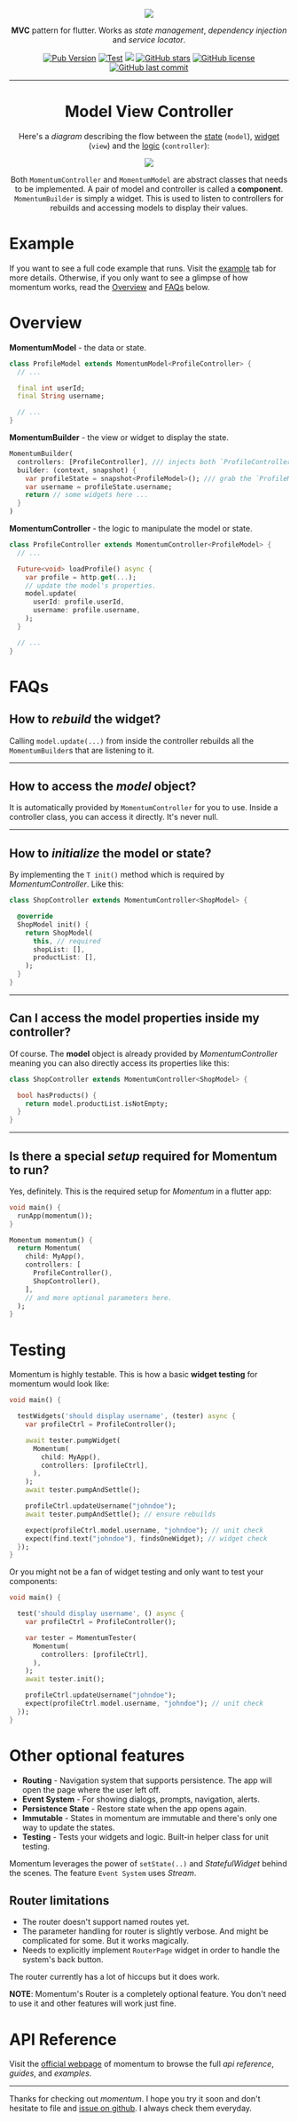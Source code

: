 <p align="center">
  <img src="https://i.imgur.com/DAFGeAd.png">
</p>

<p align="center"><strong>MVC</strong> pattern for flutter. Works as <i>state management</i>, <i>dependency injection</i> and <i>service locator</i>.</p>

<p align="center">
<a href="https://pub.dev/packages/momentum" target="_blank"><img src="https://img.shields.io/pub/v/momentum" alt="Pub Version" /></a>
<a href="https://github.com/xamantra/momentum/actions" target="_blank"><img src="https://github.com/xamantra/momentum/workflows/CI/badge.svg" alt="Test" /></a>
<a href="https://codecov.io/gh/xamantra/momentum"><img src="https://codecov.io/gh/xamantra/momentum/branch/master/graph/badge.svg" /></a>
<a href="https://github.com/xamantra/momentum/stargazers" target="_blank"><img src="https://img.shields.io/github/stars/xamantra/momentum" alt="GitHub stars" /></a>
<a href="https://github.com/xamantra/momentum/blob/master/LICENSE" target="_blank"><img src="https://img.shields.io/github/license/xamantra/momentum" alt="GitHub license" /></a>
<a href="https://github.com/xamantra/momentum/commits/master" target="_blank"><img src="https://img.shields.io/github/last-commit/xamantra/momentum" alt="GitHub last commit" /></a>
</p>

---



<h1 align="center">Model View Controller</h1>
<p align="center">
Here's a <i>diagram</i> describing the flow between the <u>state</u> (<code>model</code>), <u>widget</u> (<code>view</code>) and the <u>logic</u> (<code>controller</code>):
</p>

<p align="center">
  <img src="https://i.imgur.com/O17iMbR.png">
</p>


<p align="center">
Both <code>MomentumController</code> and <code>MomentumModel</code> are abstract classes that needs to be implemented. A pair of model and controller is called a <strong>component</strong>. <code>MomentumBuilder</code> is simply a widget. This is used to listen to controllers for rebuilds and accessing models to display their values.
</p>


# Example
If you want to see a full code example that runs. Visit the [example](https://pub.dev/packages/momentum/example) tab for more details. Otherwise, if you only want to see a glimpse of how momentum works, read the [Overview](#overview) and [FAQs](#faqs) below.


# Overview
**MomentumModel** - the data or state.
```dart
class ProfileModel extends MomentumModel<ProfileController> {
  // ...

  final int userId;
  final String username;

  // ...
}
```



**MomentumBuilder** - the view or widget to display the state.
```dart
MomentumBuilder(
  controllers: [ProfileController], /// injects both `ProfileController` and `ProfileModel`.
  builder: (context, snapshot) {
    var profileState = snapshot<ProfileModel>(); /// grab the `ProfileModel` using snapshot.
    var username = profileState.username;
    return // some widgets here ...
  }
)
```



**MomentumController** - the logic to manipulate the model or state.
```dart
class ProfileController extends MomentumController<ProfileModel> {
  // ...

  Future<void> loadProfile() async {
    var profile = http.get(...);
    // update the model's properties.
    model.update(
      userId: profile.userId,
      username: profile.username,
    );
  }

  // ...
}
```



# FAQs
## How to *rebuild* the widget?
Calling `model.update(...)` from inside the controller rebuilds all the `MomentumBuilder`s that are listening to it.

<hr>

## How to access the *model* object?
It is automatically provided by `MomentumController` for you to use. Inside a controller class, you can access it directly. It's never null.


<hr>

## How to *initialize* the model or state?
By implementing the `T init()` method which is required by *MomentumController*. Like this:
```dart
class ShopController extends MomentumController<ShopModel> {

  @override
  ShopModel init() {
    return ShopModel(
      this, // required
      shopList: [],
      productList: [],
    );
  }
}
```

<hr>

## Can I access the model properties inside my controller?
Of course. The **model** object is already provided by *MomentumController* meaning you can also directly access its properties like this:
```dart
class ShopController extends MomentumController<ShopModel> {

  bool hasProducts() {
    return model.productList.isNotEmpty;
  }
}
```

<hr>

## Is there a special *setup* required for Momentum to run?
Yes, definitely. This is the required setup for *Momentum* in a flutter app:
```dart
void main() {
  runApp(momentum());
}

Momentum momentum() {
  return Momentum(
    child: MyApp(),
    controllers: [
      ProfileController(),
      ShopController(),
    ],
    // and more optional parameters here.
  );
}
```

# Testing
Momentum is highly testable. This is how a basic **widget testing** for momentum would look like:
```dart
void main() {

  testWidgets('should display username', (tester) async {
    var profileCtrl = ProfileController();

    await tester.pumpWidget(
      Momentum(
        child: MyApp(),
        controllers: [profileCtrl],
      ),
    );
    await tester.pumpAndSettle();

    profileCtrl.updateUsername("johndoe");
    await tester.pumpAndSettle(); // ensure rebuilds

    expect(profileCtrl.model.username, "johndoe"); // unit check
    expect(find.text("johndoe"), findsOneWidget); // widget check
  });
}
```

Or you might not be a fan of widget testing and only want to test your components:
```dart
void main() {

  test('should display username', () async {
    var profileCtrl = ProfileController();

    var tester = MomentumTester(
      Momentum(
        controllers: [profileCtrl],
      ),
    );
    await tester.init();

    profileCtrl.updateUsername("johndoe");
    expect(profileCtrl.model.username, "johndoe"); // unit check
  });
}
```



# Other optional features
- **Routing** - Navigation system that supports persistence. The app will open the page where the user left off.
- **Event System** - For showing dialogs, prompts, navigation, alerts.
- **Persistence State** - Restore state when the app opens again.
- **Immutable** - States in momentum are immutable and there's only one way to update the states.
- **Testing** - Tests your widgets and logic. Built-in helper class for unit testing.

Momentum leverages the power of `setState(..)` and *StatefulWidget* behind the scenes. The feature `Event System` uses *Stream*.

## Router limitations
- The router doesn't support named routes yet.
- The parameter handling for router is slightly verbose. And might be complicated for some. But it works magically.
- Needs to explicitly implement `RouterPage` widget in order to handle the system's back button.

The router currently has a lot of hiccups but it does work.

**NOTE**: Momentum's Router is a completely optional feature. You don't need to use it and other features will work just fine.




# API Reference
Visit the [official webpage](https://www.xamantra.dev/momentum/#/) of momentum to browse the full *api reference*, *guides*, and *examples*.

<hr>

Thanks for checking out *momentum*. I hope you try it soon and don't hesitate to file and [issue on github](https://github.com/xamantra/momentum/issues). I always check them everyday.